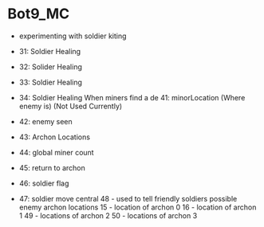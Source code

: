 # Bot9_MC

- experimenting with soldier kiting



- 31: Soldier Healing
- 32: Solider Healing
- 33: Soldier Healing
- 34: Soldier Healing
  When miners find a de 41: minorLocation (Where enemy is)  (Not Used Currently)
- 42: enemy seen
- 43: Archon Locations
- 44: global miner count
- 45: return to archon
- 46: soldier flag
- 47: soldier move central
  48 - used to tell friendly soldiers possible enemy archon locations
  15 - location of archon 0
  16 - location of archon 1
  49 - locations of archon 2
  50 - locations of archon 3
